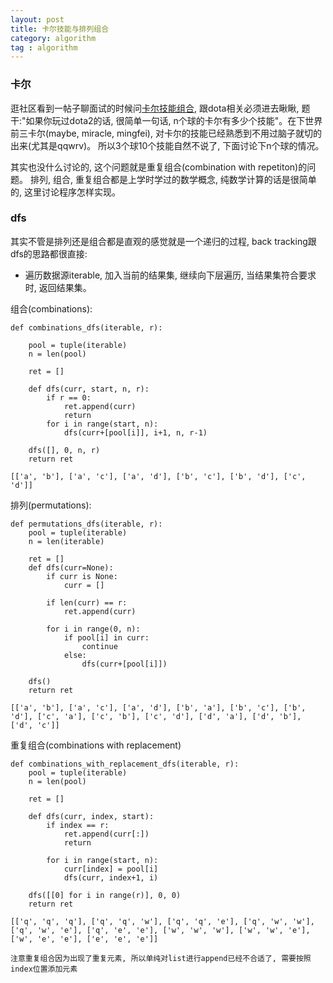 ```yaml
---
layout: post
title: 卡尔技能与排列组合
category: algorithm
tag : algorithm
---
```


### 卡尔

逛社区看到一帖子聊面试的时候问[卡尔技能组合](https://www.v2ex.com/t/546059?p=1), 跟dota相关必须进去瞅瞅, 题干:"如果你玩过dota2的话, 很简单一句话, n个球的卡尔有多少个技能"。在下世界前三卡尔(maybe, miracle, mingfei), 对卡尔的技能已经熟悉到不用过脑子就切的出来(尤其是qqwrv)。 所以3个球10个技能自然不说了, 下面讨论下n个球的情况。  

其实也没什么讨论的, 这个问题就是重复组合(combination with repetiton)的问题。 排列, 组合, 重复组合都是上学时学过的数学概念, 纯数学计算的话是很简单的, 这里讨论程序怎样实现。 

### dfs  

其实不管是排列还是组合都是直观的感觉就是一个递归的过程, back tracking跟dfs的思路都很直接:  

* 遍历数据源iterable, 加入当前的结果集, 继续向下层遍历, 当结果集符合要求时, 返回结果集。 

组合(combinations):  

```
def combinations_dfs(iterable, r):

    pool = tuple(iterable)
    n = len(pool)

    ret = []

    def dfs(curr, start, n, r):
        if r == 0:
            ret.append(curr)
            return
        for i in range(start, n):
            dfs(curr+[pool[i]], i+1, n, r-1)

    dfs([], 0, n, r)
    return ret
    
[['a', 'b'], ['a', 'c'], ['a', 'd'], ['b', 'c'], ['b', 'd'], ['c', 'd']]

```

排列(permutations):

```
def permutations_dfs(iterable, r):
    pool = tuple(iterable)
    n = len(iterable)

    ret = []
    def dfs(curr=None):
        if curr is None:
            curr = []

        if len(curr) == r:
            ret.append(curr)

        for i in range(0, n):
            if pool[i] in curr:
                continue
            else:
                dfs(curr+[pool[i]])

    dfs()
    return ret
   
[['a', 'b'], ['a', 'c'], ['a', 'd'], ['b', 'a'], ['b', 'c'], ['b', 'd'], ['c', 'a'], ['c', 'b'], ['c', 'd'], ['d', 'a'], ['d', 'b'], ['d', 'c']]

```

重复组合(combinations with replacement)  

```
def combinations_with_replacement_dfs(iterable, r):
    pool = tuple(iterable)
    n = len(pool)

    ret = []

    def dfs(curr, index, start):
        if index == r:
            ret.append(curr[:])
            return

        for i in range(start, n):
            curr[index] = pool[i]
            dfs(curr, index+1, i)

    dfs([[0] for i in range(r)], 0, 0)
    return ret
    
[['q', 'q', 'q'], ['q', 'q', 'w'], ['q', 'q', 'e'], ['q', 'w', 'w'], ['q', 'w', 'e'], ['q', 'e', 'e'], ['w', 'w', 'w'], ['w', 'w', 'e'], ['w', 'e', 'e'], ['e', 'e', 'e']]

```

`注意重复组合因为出现了重复元素, 所以单纯对list进行append已经不合适了, 需要按照index位置添加元素`



